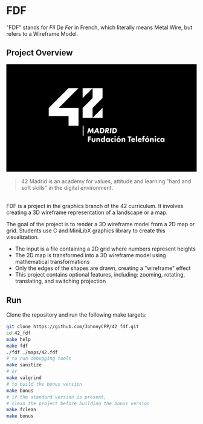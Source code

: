 # FDF

"FDF" stands for *Fil De Fer* in French, which literally means Metal Wire, but refers to a Wireframe Model.

## Project Overview

![42](./resources/42_madrid.jpg "42")

> 42 Madrid is an academy for values, attitude and learning "hard and soft skills" in the digital environment.
<br>
FDF is a project in the graphics branch of the 42 curriculum. It involves creating a 3D wireframe representation of a landscape or a map.

The goal of the project is to render a 3D wireframe model from a 2D map or grid. Students use C and MiniLibX graphics library to create this visualization.

- The input is a file containing a 2D grid where numbers represent heights
- The 2D map is transformed into a 3D wireframe model using mathematical transformations
- Only the edges of the shapes are drawn, creating a "wireframe" effect
- This project contains optional features, including: zooming, rotating, translating, and switching projection

## Run

Clone the repository and run the following make targets:

```bash
git clone https://github.com/JohnnyCPP/42_fdf.git
cd 42_fdf
make help
make fdf
./fdf ./maps/42.fdf
# to run debugging tools
make sanitize
# or
make valgrind
# to build the bonus version
make bonus
# if the standard version is present, 
# clean the project before building the bonus version
make fclean
make bonus
